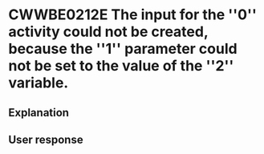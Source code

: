 # CWWBE0212E The input for the ''0'' activity could not be created, because the ''1'' parameter could not be set to the value of the ''2'' variable.

## Explanation

## User response
